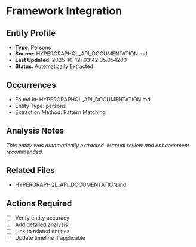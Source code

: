 # Framework Integration

## Entity Profile
- **Type**: Persons
- **Source**: HYPERGRAPHQL_API_DOCUMENTATION.md
- **Last Updated**: 2025-10-12T03:42:05.054200
- **Status**: Automatically Extracted

## Occurrences
- Found in: HYPERGRAPHQL_API_DOCUMENTATION.md
- Entity Type: persons
- Extraction Method: Pattern Matching

## Analysis Notes
*This entity was automatically extracted. Manual review and enhancement recommended.*

## Related Files
- HYPERGRAPHQL_API_DOCUMENTATION.md

## Actions Required
- [ ] Verify entity accuracy
- [ ] Add detailed analysis
- [ ] Link to related entities
- [ ] Update timeline if applicable
